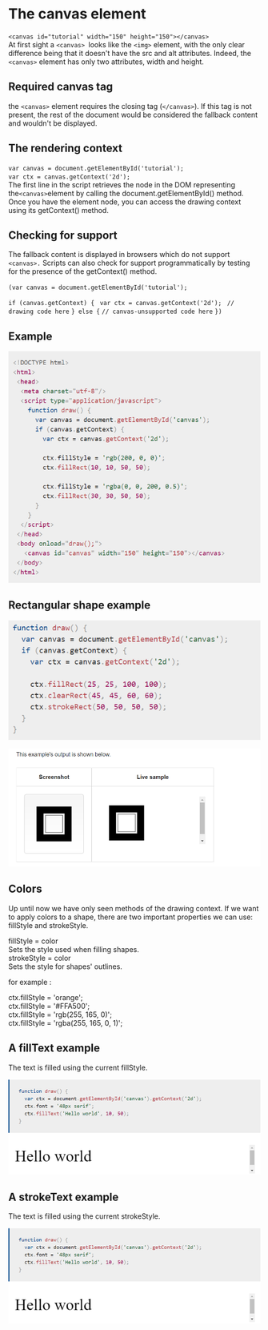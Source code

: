 # The canvas element 

`<canvas id="tutorial" width="150" height="150"></canvas>`<br>
At first sight a `<canvas> `looks like the `<img>` element, with the only clear difference being that it doesn't have the src and alt attributes. Indeed, the `<canvas>` element has only two attributes, width and height.

## Required canvas tag 
the `<canvas>` element requires the closing tag (`</canvas>`). If this tag is not present, the rest of the document would be considered the fallback content and wouldn't be displayed.

##  The rendering context

`var canvas = document.getElementById('tutorial');` <br>
`var ctx = canvas.getContext('2d');`<br>
The first line in the script retrieves the node in the DOM representing the` <canvas> `element by calling the document.getElementById() method. Once you have the element node, you can access the drawing context using its getContext() method.

## Checking for support 

The fallback content is displayed in browsers which do not support `<canvas>.` Scripts can also check for support programmatically by testing for the presence of the getContext() method.

`(var canvas = document.getElementById('tutorial');`

``if (canvas.getContext) {``
 `` var ctx = canvas.getContext('2d');``
 `` // drawing code here``
``} else {``
  ``// canvas-unsupported code here``
``})``

## Example 
![img](../assets/hhjrjreuir.png)


## Rectangular shape example 

![img](../assets/jjrkrhgk.png)

![img](../assets/jfhfdhk.png)

## Colors 
Up until now we have only seen methods of the drawing context. If we want to apply colors to a shape, there are two important properties we can use: fillStyle and strokeStyle.

fillStyle = color <br>
Sets the style used when filling shapes.<br>
strokeStyle = color<br>
Sets the style for shapes' outlines. <br>

for example :

ctx.fillStyle = 'orange'; <br>
ctx.fillStyle = '#FFA500';<br>
ctx.fillStyle = 'rgb(255, 165, 0)';<br>
ctx.fillStyle = 'rgba(255, 165, 0, 1)';<br>


## A fillText example
The text is filled using the current fillStyle.

![img](../assets/sjfhkfhgk.png)

## A strokeText example
The text is filled using the current strokeStyle.

![img](../assets/sjfhkfhgk.png)
